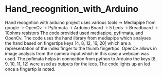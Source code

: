 # Hand_recognition_with_Arduino
Hand recogntion with arduino project uses various tools -> Mediapipe from google
                                                        -> OpenCv
                                                        -> Pyfirmata
                                                        -> Arduino Board
                                                        -> 5 Leds
                                                        -> Breadboard
                                                        -> 10ohms resistors
The code provided used mediapipe, pyfirmata, and OpenCv. The code uses the hand library from mediapipe which analyses the hand based on fingertips keys [4, 8, 12, 16, 20] which are a representation of the index finger to the thumb fingertips. OpenCv allows in image analysis from the camera input which in this case a webcam was used. The pyfimata helps in connection from python to Arduino the keys [8, 9, 10, 11, 12] were used as outputs for the leds. The code lights up an led once a fingertip is noted.  
